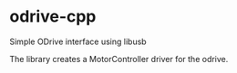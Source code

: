 # odrive-cpp
Simple ODrive interface using libusb

The library creates a MotorController driver for the odrive.

